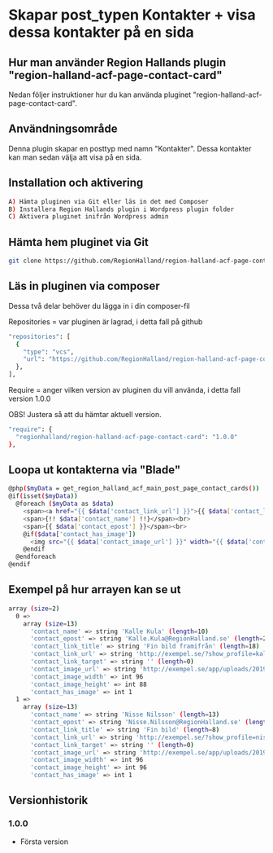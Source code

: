 # Skapar post_typen Kontakter + visa dessa kontakter på en sida

## Hur man använder Region Hallands plugin "region-halland-acf-page-contact-card"

Nedan följer instruktioner hur du kan använda pluginet "region-halland-acf-page-contact-card".


## Användningsområde

Denna plugin skapar en posttyp med namn "Kontakter". Dessa kontakter kan man sedan välja att visa på en sida.


## Installation och aktivering

```sh
A) Hämta pluginen via Git eller läs in det med Composer
B) Installera Region Hallands plugin i Wordpress plugin folder
C) Aktivera pluginet inifrån Wordpress admin
```


## Hämta hem pluginet via Git

```sh
git clone https://github.com/RegionHalland/region-halland-acf-page-contact-card.git
```


## Läs in pluginen via composer

Dessa två delar behöver du lägga in i din composer-fil

Repositories = var pluginen är lagrad, i detta fall på github

```sh
"repositories": [
  {
    "type": "vcs",
    "url": "https://github.com/RegionHalland/region-halland-acf-page-contact-card.git"
  },
],
```
Require = anger vilken version av pluginen du vill använda, i detta fall version 1.0.0

OBS! Justera så att du hämtar aktuell version.

```sh
"require": {
  "regionhalland/region-halland-acf-page-contact-card": "1.0.0"
},
```


## Loopa ut kontakterna via "Blade"

```sh
@php($myData = get_region_halland_acf_main_post_page_contact_cards())
@if(isset($myData))
  @foreach ($myData as $data)
    <span><a href="{{ $data['contact_link_url'] }}">{{ $data['contact_link_title'] }}</a></span><br>
    <span>{!! $data['contact_name'] !!}</span><br>
    <span>{{ $data['contact_epost'] }}</span><br>
    @if($data['contact_has_image'])
      <img src="{{ $data['contact_image_url'] }}" width="{{ $data['contact_image_width'] }}" height="{{ $data['contact_image_height'] }}"><br>
    @endif
  @endforeach
@endif
```


## Exempel på hur arrayen kan se ut

```sh
array (size=2)
  0 => 
    array (size=13)
      'contact_name' => string 'Kalle Kula' (length=10)
      'contact_epost' => string 'Kalle.Kula@RegionHalland.se' (length=26)
      'contact_link_title' => string 'Fin bild framifrån' (length=18)
      'contact_link_url' => string 'http://exempel.se/?show_profile=kallekula' (length=41)
      'contact_link_target' => string '' (length=0)
      'contact_image_url' => string 'http://exempel.se/app/uploads/2019/06/kalle_kula.jpg' (length=52)
      'contact_image_width' => int 96
      'contact_image_height' => int 88
      'contact_has_image' => int 1
  1 => 
    array (size=13)
      'contact_name' => string 'Nisse Nilsson' (length=13)
      'contact_epost' => string 'Nisse.Nilsson@RegionHalland.se' (length=29)
      'contact_link_title' => string 'Fin bild' (length=8)
      'contact_link_url' => string 'http://exempel.se/?show_profile=nissenilsson' (length=44)
      'contact_link_target' => string '' (length=0)
      'contact_image_url' => string 'http://exempel.se/app/uploads/2019/06/nisse_nilsson.jpg' (length=55)
      'contact_image_width' => int 96
      'contact_image_height' => int 96
      'contact_has_image' => int 1
```

## Versionhistorik

### 1.0.0
- Första version